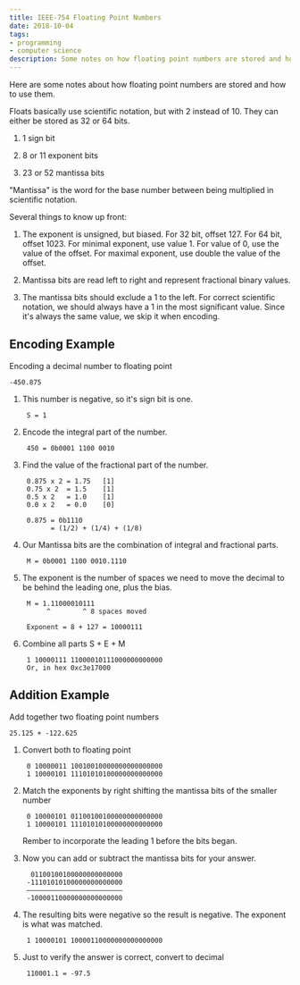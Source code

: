 ```yaml
---
title: IEEE-754 Floating Point Numbers
date: 2018-10-04
tags:
- programming
- computer science
description: Some notes on how floating point numbers are stored and how to use them
---
```


Here are some notes about how floating point numbers are stored and how to use
them.

Floats basically use scientific notation, but with 2 instead of 10. They can
either be stored as 32 or 64 bits.

1. 1 sign bit

2. 8 or 11 exponent bits

3. 23 or 52 mantissa bits

"Mantissa" is the word for the base number between being multiplied in
scientific notation.

Several things to know up front:

1. The exponent is unsigned, but biased. For 32 bit, offset 127. For 64 bit,
   offset 1023. For minimal exponent, use value 1. For value of 0, use the value
   of the offset. For maximal exponent, use double the value of the offset.

2. Mantissa bits are read left to right and represent fractional binary values.

3. The mantissa bits should exclude a 1 to the left. For correct scientific
   notation, we should always have a 1 in the most significant value. Since it's
   always the same value, we skip it when encoding.

## Encoding Example

Encoding a decimal number to floating point

    -450.875

1. This number is negative, so it's sign bit is one.

        S = 1

2. Encode the integral part of the number.

        450 = 0b0001 1100 0010

3. Find the value of the fractional part of the number.

        0.875 x 2 = 1.75   [1]
        0.75 x 2  = 1.5    [1]
        0.5 x 2   = 1.0    [1]
        0.0 x 2   = 0.0    [0]

        0.875 = 0b1110
              = (1/2) + (1/4) + (1/8)

4. Our Mantissa bits are the combination of integral and fractional parts.

        M = 0b0001 1100 0010.1110

5. The exponent is the number of spaces we need to move the decimal to be behind
   the leading one, plus the bias.

        M = 1.11000010111
             ^        ^ 8 spaces moved

        Exponent = 8 + 127 = 10000111

6. Combine all parts S + E + M

        1 10000111 11000010111000000000000
        Or, in hex 0xc3e17000

## Addition Example

Add together two floating point numbers

    25.125 + -122.625

1. Convert both to floating point

        0 10000011 10010010000000000000000
        1 10000101 11101010100000000000000

2. Match the exponents by right shifting the mantissa bits of the smaller number

        0 10000101 01100100100000000000000
        1 10000101 11101010100000000000000

    Rember to incorporate the leading 1 before the bits began.

3. Now you can add or subtract the mantissa bits for your answer.

         01100100100000000000000
        -11101010100000000000000
        ––––––––––––––––––––––––
        -10000110000000000000000

4. The resulting bits were negative so the result is negative. The exponent is
   what was matched.

        1 10000101 10000110000000000000000

5. Just to verify the answer is correct, convert to decimal

        110001.1 = -97.5
